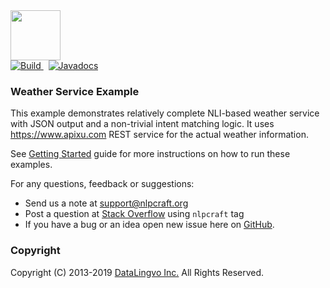 <img src="https://nlpcraft.org/images/nlpcraft_logo_black.gif" height="80px">
<br>
<a href="https://travis-ci.org/vic64/nlpcraft#">
<img alt="Build" src="https://travis-ci.org/vic64/nlpcraft.svg?branch=master">
</a>&nbsp;
<a target="javadoc" href="https://javadoc.io/doc/org.nlpcraft/nlpcraft"><img src="https://javadoc.io/badge/org.nlpcraft/nlpcraft.svg" alt="Javadocs"></a>

### Weather Service Example
This example demonstrates relatively complete NLI-based weather service with JSON output and a non-trivial
intent matching logic. It uses https://www.apixu.com REST service for the actual
weather information.
  
See [Getting Started](https://nlpcraft.org/getting-started.html) guide for more instructions on how to run these examples.

For any questions, feedback or suggestions:

 * Send us a note at [support@nlpcraft.org](mailto:support@nlpcraft.org)
 * Post a question at [Stack Overflow](https://stackoverflow.com/questions/ask) using <code>nlpcraft</code> tag
 * If you have a bug or an idea open new issue here on [GitHub](https://github.com/vic64/nlpcraft/issues).

### Copyright
Copyright (C) 2013-2019 [DataLingvo Inc.](https://www.datalingvo.com) All Rights Reserved.


